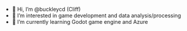 - 👋 Hi, I’m @buckleycd (Cliff)
- 👀 I’m interested in game development and data analysis/processing
- 🌱 I’m currently learning Godot game engine and Azure


<!---
buckleycd/buckleycd is a ✨ special ✨ repository because its `README.md` (this file) appears on your GitHub profile.
You can click the Preview link to take a look at your changes.
--->
